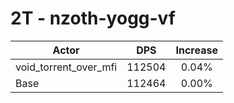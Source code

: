# 2T - nzoth-yogg-vf
| Actor | DPS | Increase |
|---|:---:|:---:|
|void_torrent_over_mfi|112504|0.04%|
|Base|112464|0.00%|
